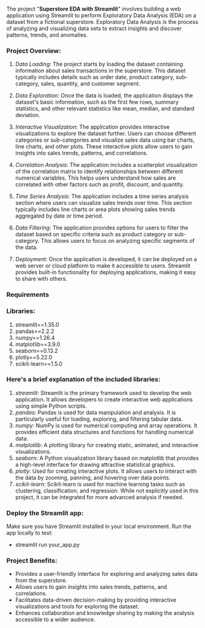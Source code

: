 The project "**Superstore EDA with Streamlit**" involves building a web application using Streamlit to perform Exploratory Data Analysis (EDA) on a dataset from a fictional superstore. 
Exploratory Data Analysis is the process of analyzing and visualizing data sets to extract insights and discover patterns, trends, and anomalies.

### Project Overview:

1. *Data Loading*: The project starts by loading the dataset containing information about sales transactions in the superstore. This dataset typically includes details such as order date, product category, sub-category, sales, quantity, and customer segment.

2. *Data Exploration*: Once the data is loaded, the application displays the dataset's basic information, such as the first few rows, summary statistics, and other relevant statistics like mean, median, and standard deviation.

3. *Interactive Visualization*: The application provides interactive visualizations to explore the dataset further. Users can choose different categories or sub-categories and visualize sales data using bar charts, line charts, and other plots. These interactive plots allow users to gain insights into sales trends, patterns, and correlations.

4. *Correlation Analysis*: The application includes a scatterplot visualization of the correlation matrix to identify relationships between different numerical variables. This helps users understand how sales are correlated with other factors such as profit, discount, and quantity.

5. *Time Series Analysis*: The application includes a time series analysis section where users can visualize sales trends over time. This section typically includes line charts or area plots showing sales trends aggregated by date or time period.

6. *Data Filtering*: The application provides options for users to filter the dataset based on specific criteria such as product category or sub-category. This allows users to focus on analyzing specific segments of the data.

7. *Deployment*: Once the application is developed, it can be deployed on a web server or cloud platform to make it accessible to users. Streamlit provides built-in functionality for deploying applications, making it easy to share with others.

### Requirements

### Libraries:

1. streamlit==1.35.0
2. pandas==2.2.2
3. numpy==1.26.4
4. matplotlib==3.9.0
5. seaborn==0.13.2
6. plotly==5.22.0
7. scikit-learn==1.5.0

### Here's a brief explanation of the included libraries:

1. *streamlit*: Streamlit is the primary framework used to develop the web application. It allows developers to create interactive web applications using simple Python scripts.
2. *pandas*: Pandas is used for data manipulation and analysis. It is particularly useful for loading, exploring, and filtering tabular data.
3. *numpy*: NumPy is used for numerical computing and array operations. It provides efficient data structures and functions for handling numerical data.
4. *matplotlib*: A plotting library for creating static, animated, and interactive visualizations.
5. *seaborn*: A Python visualization library based on matplotlib that provides a high-level interface for drawing attractive statistical graphics.
6. *plotly*: Used for creating interactive plots. It allows users to interact with the data by zooming, panning, and hovering over data points.
7. *scikit-learn*: Scikit-learn is used for machine learning tasks such as clustering, classification, and regression. While not explicitly used in this project, it can be integrated for more advanced analysis if needed.

### Deploy the Streamlit app:

Make sure you have Streamlit installed in your local environment.
Run the app locally to test:

- streamlit run your_app.py

### Project Benefits:

- Provides a user-friendly interface for exploring and analyzing sales data from the superstore.
- Allows users to gain insights into sales trends, patterns, and correlations.
- Facilitates data-driven decision-making by providing interactive visualizations and tools for exploring the dataset.
- Enhances collaboration and knowledge sharing by making the analysis accessible to a wider audience.
